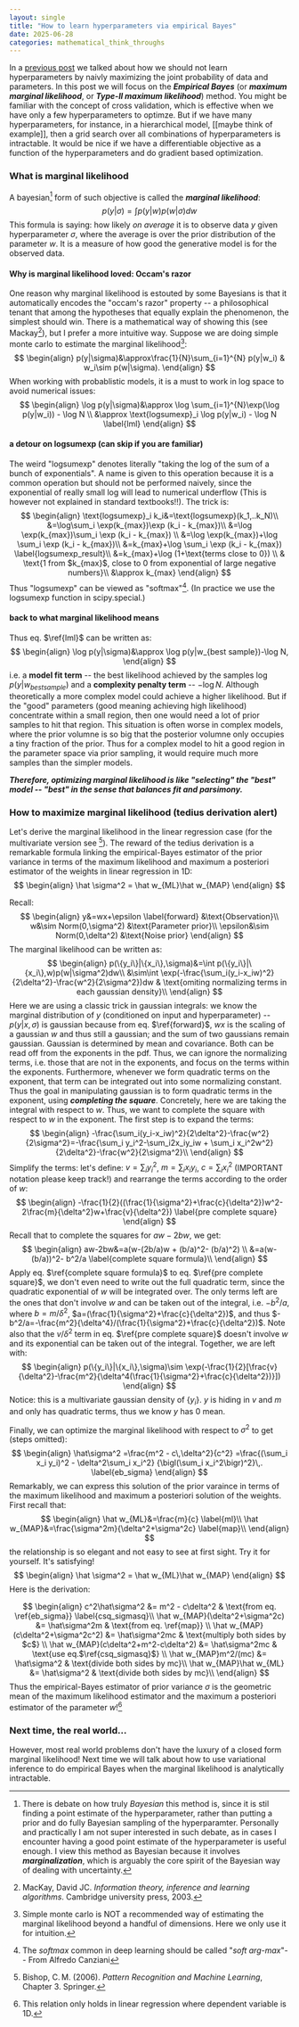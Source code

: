 ```yaml
---
layout: single
title: "How to learn hyperparameters via empirical Bayes"
date: 2025-06-28
categories: mathematical_think_throughs
---
```


In a [previous post](https://samdeoxys1.github.io/blog/mathematical_think_throughs/2025/06/28/map_vs_empirical_bayes.html) we talked about how we should not learn hyperparameters by naivly maximizing the joint probability of data and parameters. In this post we will focus on the ***Empirical Bayes*** (or ***maximum marginal likelihood***, or ***Type-II maximum likelihood***) method. You might be familiar with the concept of cross validation, which is effective when we have only a few hyperparameters to optimze. But if we have many hyperparameters, for instance, in a hierarchical model, [[maybe think of example]], then a grid search over all combinations of hyperparameters is intractable. It would be nice if we have a differentiable objective as a function of the hyperparameters and do gradient based optimization. 

### What is marginal likelihood

A bayesian[^1] form of such objective is called the ***marginal likelihood***:
$$
\begin{equation}
p(y|\sigma)=\int p(y|w)p(w|\sigma)dw
\end{equation}
$$
This formula is saying: how likely *on average* it is to observe data $y$ given hyperparameter $\sigma$, where the average is over the prior distribution of the parameter $w$. It is a measure of how good the generative model is for the observed data. 

#### Why is marginal likelihood loved: Occam's razor

One reason why marginal likelihood is estouted by some Bayesians is that it automatically encodes the "occam's razor" property -- a philosophical tenant that among the hypotheses that equally explain the phenomenon, the simplest should win. There is a mathematical way of showing this (see Mackay[^mackay]), but I prefer a more intuitive way. Suppose we are doing simple monte carlo to estimate the marginal likelihood[^ smc warning]:
$$
\begin{align}
p(y|\sigma)&\approx\frac{1}{N}\sum_{i=1}^{N} p(y|w_i) & w_i\sim p(w|\sigma). 
\end{align}
$$
When working with probablistic models, it is a must to work in log space to avoid numerical issues:
$$
\begin{align}
\log p(y|\sigma)&\approx \log \sum_{i=1}^{N}\exp(\log p(y|w_i)) - \log N \\
&\approx \text{logsumexp}_i \log p(y|w_i) - \log N \label{lml}
\end{align}
$$

#### a detour on logsumexp (can skip if you are familiar)

The weird "logsumexp" denotes literally "taking the log of the sum of a bunch of exponentials". A name is given to this operation because it is a common operation but should not be performed naively, since the exponential of really small log will lead to numerical underflow (This is however not explained  in standard textbooks!!). The trick is: 
$$
\begin{align}
\text{logsumexp}_i k_i&=\text{logsumexp}(k_1,..k_N)\\
&=\log\sum_i \exp(k_{max})\exp (k_i - k_{max})\\
&=\log \exp(k_{max})\sum_i \exp (k_i - k_{max}) \\
&=\log \exp(k_{max})+\log \sum_i \exp (k_i - k_{max})\\
&=k_{max}+\log \sum_i \exp (k_i - k_{max}) \label{logsumexp_result}\\
&=k_{max}+\log (1+\text{terms close to 0}) \\
& \text{1 from $k_{max}$, close to 0 from exponential of large negative numbers}\\  
&\approx k_{max}
\end{align}
$$
Thus "logsumexp" can be viewed as "softmax"[^ correct softmax]. (In practice we use the logsumexp function in scipy.special.)

#### back to what marginal likelihood means

Thus eq. $\ref{lml}$ can be written as:
$$
\begin{align}
\log p(y|\sigma)&\approx \log p(y|w_{best sample})-\log N,
\end{align}
$$
i.e. a **model fit term** -- the best likelihood achieved by the samples $\log p(y|w_{best sample})$ and a **complexity penalty term** -- $-\log N$. Although theoretically a more complex model could achieve a higher likelihood. But if the "good" parameters (good meaning achieving high likelihood) concentrate within a small region, then one would need a lot of prior samples to hit that region. This situation is often worse in complex models, where the prior volumne is so big that the posterior volumne only occupies a tiny fraction of the prior. Thus for a complex model to hit a good region in the parameter space via prior sampling, it would require much more samples than the simpler models. 

***Therefore, optimizing marginal likelihood is like "selecting" the "best" model --  "best" in the sense that balances fit and parsimony.*** 



### How to maximize marginal likelihood (tedius derivation alert)

Let's derive the marginal likelihood in the linear regression case (for the multivariate version see [^bishop3 ]). The reward of the tedius derivation is a remarkable formula linking the empirical-Bayes estimator of the prior variance in terms of the maximum likelihood and maximum a posteriori estimator of the weights in linear regression in 1D:
$$
\begin{align}
\hat \sigma^2 = \hat w_{ML}\hat w_{MAP}
\end{align}
$$


Recall:
$$
\begin{align}
y&=wx+\epsilon \label{forward} &\text{Observation}\\
w&\sim Norm(0,\sigma^2) &\text{Parameter prior}\\
\epsilon&\sim Norm(0,\delta^2) &\text{Noise prior}
\end{align}
$$
The marginal likelihood can be written as:
$$
\begin{align}
p(\{y_i\}|\{x_i\},\sigma)&=\int p(\{y_i\}|\{x_i\},w)p(w|\sigma^2)dw\\
&\sim\int \exp(-\frac{\sum_i(y_i-x_iw)^2}{2\delta^2}-\frac{w^2}{2\sigma^2})dw & \text{omiting normalizing terms in each gaussian density}\\
\end{align}
$$
Here we are using a classic trick in gaussian integrals: we know the marginal distribution of $y$ (conditioned on input and hyperparameter) -- $p(y|x,\sigma)$ is gaussian because from eq. $\ref{forward}$, $wx$ is the scaling of a gaussian $w$ and thus still a gaussian; and the sum of two gaussians remain gaussian. Gaussian is determined by mean and covariance. Both can be read off from the exponents in the pdf. Thus, we can ignore the normalizing terms, i.e. those that are not in the exponents, and focus on the terms within the exponents. Furthermore, whenever we form quadratic terms on the exponent, that term can be integrated out into some normalizing constant. Thus the goal in manipulating gaussian is to form quadratic terms in the exponent, using ***completing the square***. Concretely, here we are taking the integral with respect to $w$. Thus, we want to complete the square with respect to $w$ in the exponent. The first step is to expand the terms:
$$
\begin{align}
-\frac{\sum_i(y_i-x_iw)^2}{2\delta^2}-\frac{w^2}{2\sigma^2}=-\frac{\sum_i y_i^2-\sum_i2x_iy_iw + \sum_i x_i^2w^2}{2\delta^2}-\frac{w^2}{2\sigma^2}\\
\end{align}
$$
Simplify the terms: let's define: $v=\sum_iy_i^2$, $m=\sum_i x_iy_i$, $c=\sum_i x_i^2$ (IMPORTANT notation please keep track!) and rearrange the terms according to the order of $w$:
$$
\begin{align}
-\frac{1}{2}((\frac{1}{\sigma^2}+\frac{c}{\delta^2})w^2-2\frac{m}{\delta^2}w+\frac{v}{\delta^2}) \label{pre complete square}
\end{align}
$$
Recall that to complete the squares for $aw-2bw$, we get:
$$
\begin{align}
aw-2bw&=a(w-(2b/a)w + (b/a)^2- (b/a)^2) \\
&=a(w-(b/a))^2- b^2/a \label{complete square formula}\\
\end{align}
$$
Apply eq. $\ref{complete square formula}$ to eq. $\ref{pre complete square}$, we don't even need to write out the full quadratic term, since the quadratic exponential of $w$ will be integrated over. The only terms left are the ones that don't involve $w$ and can be taken out of the integral, i.e. $-b^2/a$, where $b=m/\delta^2$, $a=(\frac{1}{\sigma^2}+\frac{c}{\delta^2})$, and thus $-b^2/a=-\frac{m^2}{\delta^4}/(\frac{1}{\sigma^2}+\frac{c}{\delta^2})$. Note also that the $v/\delta^2$ term in eq. $\ref{pre complete square}$ doesn't involve $w$ and its exponential can be taken out of the integral. Together, we are left with:
$$
\begin{align}
p(\{y_i\}|\{x_i\},\sigma)\sim \exp(-\frac{1}{2}[\frac{v}{\delta^2}-\frac{m^2}{\delta^4(\frac{1}{\sigma^2}+\frac{c}{\delta^2})}])
\end{align}
$$
Notice: this is a multivariate gaussian density of $\{y_i\}$. $y$ is hiding in $v$ and $m$ and only has quadratic terms, thus we know $y$ has $0$ mean. 

Finally, we can optimize the marginal likelihood with respect to $\sigma^2$ to get (steps omitted):
$$
\begin{align}
\hat\sigma^2
=\frac{m^2 - c\,\delta^2}{c^2}
=\frac{(\sum_i x_i y_i)^2 - \delta^2\sum_i x_i^2}
     {\bigl(\sum_i x_i^2\bigr)^2}\,. \label{eb_sigma}
\end{align}
$$
Remarkably, we can express this solution of the prior varaince in terms of the maximum likelihood and maximum a posteriori solution of the weights. First recall that: 
$$
\begin{align}
\hat w_{ML}&=\frac{m}{c} \label{ml}\\
\hat w_{MAP}&=\frac{\sigma^2m}{\delta^2+\sigma^2c} \label{map}\\
\end{align}
$$
the relationship is so elegant and not easy to see at first sight. Try it for yourself. It's satisfying!
$$
\begin{align}
\hat \sigma^2 = \hat w_{ML}\hat w_{MAP}
\end{align}
$$
Here is the derivation:


$$
\begin{align}
c^2\hat\sigma^2 &= m^2 - c\delta^2 & \text{from eq. \ref{eb_sigma}} \label{csq_sigmasq}\\
\hat w_{MAP}(\delta^2+\sigma^2c) &= \hat\sigma^2m & \text{from eq. \ref{map}} \\
\hat w_{MAP}(c\delta^2+\sigma^2c^2) &= \hat\sigma^2mc & \text{multiply both sides by $c$} \\
\hat w_{MAP}(c\delta^2+m^2-c\delta^2) &= \hat\sigma^2mc & \text{use eq.$\ref{csq_sigmasq}$} \\
\hat w_{MAP}m^2/(mc) &= \hat\sigma^2 & \text{divide both sides by mc}\\
\hat w_{MAP}\hat w_{ML} &= \hat\sigma^2 & \text{divide both sides by mc}\\
\end{align}
$$
Thus the empirical-Bayes estimator of prior variance $\sigma$ is the geometric mean of the maximum likelihood estimator and the maximum a posteriori estimator of the parameter $w$![^multiDcaution]



### Next time, the real world...

However, most real world problems don't have the luxury of a closed form marginal likelihood! Next time we will talk about how to use variational inference to do empirical Bayes when the marginal likelihood is analytically intractable. 



[^1]: There is debate on how truly *Bayesian* this method is, since it is stil finding a point estimate of the hyperparameter, rather than putting a prior and do fully Bayesian sampling of the hyperparamter. Personally and practically I am not super interested in such debate, as in cases I encounter having a good point estimate of the hyperparameter is useful enough. I view this method as Bayesian because it involves ***marginalization***, which is arguably the core spirit of the Bayesian way of dealing with uncertainty.   
[^bishop3]: Bishop, C. M. (2006). *Pattern Recognition and Machine Learning*, Chapter 3. Springer.
[^multiDcaution]:  This relation only holds in linear regression where dependent variable is 1D.
[^mackay ]: MacKay, David JC. *Information theory, inference and learning algorithms*. Cambridge university press, 2003.
[^ smc warning]: Simple monte carlo is NOT a recommended way of estimating the marginal likelihood beyond a handful of dimensions. Here we only use it for intuition.  
[^ correct softmax]: The *softmax* common in deep learning should be called "*soft arg-max*"-- From Alfredo Canziani

